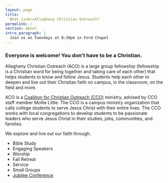 ```yaml
---
layout: page
title:
  What is<br>Allegheny Christian Outreach?
permalink: /
section: about
intro_paragraph: |
  Join us on Tuesdays at 8:30pm in Ford Chapel
---
```

### Everyone is welcome! You don't have to be a Christian.

Allegheny Christian Outreach (ACO) is a large group fellowship
(fellowship is a Christian word for being together and taking care of each other)
that helps students to know and follow Jesus. Students help each other to
deepen and live out their Christian faith on campus, in the classroom, on the
field and more.



ACO is a [Coalition for Christian Outreach (CCO)](https://ccojubilee.org) ministry, advised by CCO staff member Mollie Little. The CCO is a campus ministry organization that calls
college students to serve Jesus Christ with their entire lives. The CCO works
with local congregations to develop students to be passionate leaders who serve Jesus Christ in their studies, jobs, communities, and families.

We explore and live out our faith through:
- Bible Study
- Engaging Speakers
- Worship
- Fall Retreat
- Service
- Small Groups
- [Jubilee Conference](https://www.jubileeconference.com)
